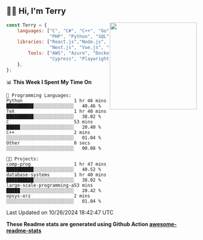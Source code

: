 <h2>👋🏻 Hi, I'm Terry</h2>

<img align='right' src="https://media.giphy.com/media/fkZukR450RQ1qnGaq9/giphy.gif" width="230">

```javascript
const Terry = {
    languages: ["C", "C#", "C++", "Go", "Java", "Javascript",
                "PHP", "Python", "SQL", "Typescript"],
    libraries: ["React.js","Node.js", ".Net", "Express.js",
                "Next.js", "Vue.js", "Astro.js", "CUDA"],
        Tools: ["AWS", "Azure", "Docker🐳", "Git", "Figma",
                "Cypress", "Playwright", "Postman", "Jira"],
    },
};
```
<!--START_SECTION:waka-->
📊 **This Week I Spent My Time On** 

```text
💬 Programming Languages: 
Python                   1 hr 46 mins        ██████████░░░░░░░░░░░░░░░   40.46 % 
TeX                      1 hr 40 mins        ██████████░░░░░░░░░░░░░░░   38.02 % 
C                        53 mins             █████░░░░░░░░░░░░░░░░░░░░   20.40 % 
C++                      2 mins              ░░░░░░░░░░░░░░░░░░░░░░░░░   01.04 % 
Other                    0 secs              ░░░░░░░░░░░░░░░░░░░░░░░░░   00.08 % 

🐱‍💻 Projects: 
comp-prog                1 hr 47 mins        ██████████░░░░░░░░░░░░░░░   40.52 % 
database-systems         1 hr 40 mins        ██████████░░░░░░░░░░░░░░░   38.02 % 
large-scale-programming-a53 mins             █████░░░░░░░░░░░░░░░░░░░░   20.42 % 
opsys-orz                2 mins              ░░░░░░░░░░░░░░░░░░░░░░░░░   01.04 % 
```


 Last Updated on 10/26/2024 18:42:47 UTC
<!--END_SECTION:waka-->

**These Readme stats are generated using Github Action [awesome-readme-stats](https://github.com/anmol098/waka-readme-stats)**
